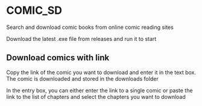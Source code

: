 # COMIC_SD
Search and download comic books from online comic reading sites

Download the latest .exe file from releases and run it to start

## Download comics with link
Copy the link of the comic you want to download and enter it in the text box. The comic is downloaded and stored in the downloads folder

In the entry box, you can either enter the link to a single comic or paste the link to the list of chapters and select the chapters you want to download
